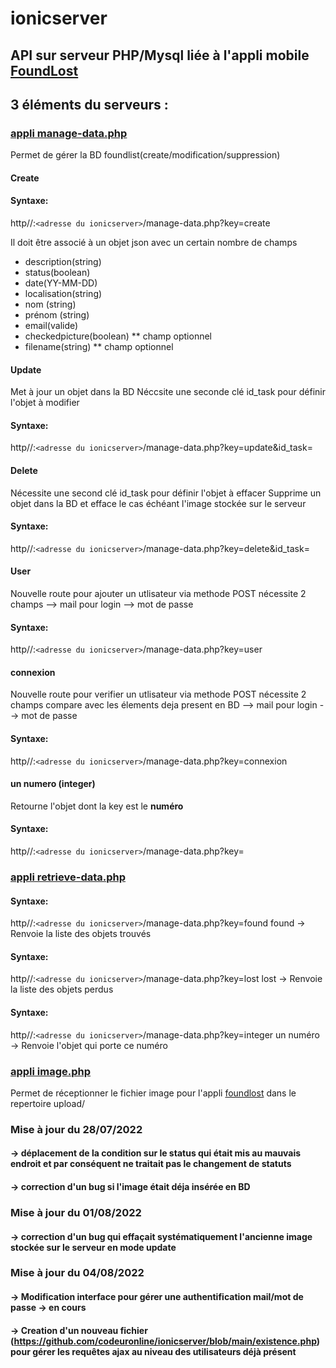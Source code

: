 # ionicserver

## API sur serveur PHP/Mysql liée à l'appli mobile [FoundLost](https://github.com/codeuronline/appli-ionic/tree/master/ionicfoundlost/foundlost)

## 3 éléments du serveurs :

### [appli manage-data.php](https://github.com/codeuronline/ionicserver/blob/main/manage-data.php)

Permet de gérer la BD foundlist(create/modification/suppression)

#### Create
#### Syntaxe:  
http//:`<adresse du ionicserver>`/manage-data.php?key=create

Il doit être associé à un objet json avec un certain nombre de champs

* description(string)
* status(boolean)
* date(YY-MM-DD)
* localisation(string)
* nom (string)
* prénom (string)
* email(valide)
* checkedpicture(boolean) ** champ optionnel
* filename(string) ** champ optionnel 

#### Update 
Met à jour un objet dans la BD
Néccsite une seconde clé id_task pour définir l'objet à modifier

#### Syntaxe:
http//:`<adresse du ionicserver>`/manage-data.php?key=update&id_task=

#### Delete 
Nécessite une second clé id_task pour définir l'objet à effacer
Supprime un objet dans la BD et efface le cas échéant l'image stockée sur le serveur

#### Syntaxe:
http//:`<adresse du ionicserver>`/manage-data.php?key=delete&id_task=

#### User
Nouvelle route pour ajouter un utlisateur via methode POST
nécessite 2 champs
--> mail pour login
--> mot de passe

#### Syntaxe:
http//:`<adresse du ionicserver>`/manage-data.php?key=user

#### connexion
Nouvelle route pour verifier un utlisateur via methode POST
nécessite 2 champs
compare avec les élements deja present en BD
--> mail pour login
--> mot de passe

#### Syntaxe:
http//:`<adresse du ionicserver>`/manage-data.php?key=connexion


#### un numero (integer)
Retourne l'objet dont la key est le **numéro**

#### Syntaxe:
http//:`<adresse du ionicserver>`/manage-data.php?key=

### [appli retrieve-data.php](https://github.com/codeuronline/ionicserver/blob/main/retrieve-data.php)

#### Syntaxe:
http//:`<adresse du ionicserver>`/manage-data.php?key=found
found -> Renvoie la liste des objets trouvés

#### Syntaxe:
http//:`<adresse du ionicserver>`/manage-data.php?key=lost
lost  -> Renvoie la liste des objets perdus

#### Syntaxe: 
http//:`<adresse du ionicserver>`/manage-data.php?key=integer
un numéro -> Renvoie l'objet qui porte ce numéro

### [appli image.php](https://github.com/codeuronline/ionicserver/blob/main/image.php)

Permet de réceptionner le fichier image pour l'appli [foundlost](https://github.com/codeuronline/appli-ionic/tree/master/ionicfoundlost/foundlost) dans le repertoire upload/

### Mise à jour du 28/07/2022
#### -> déplacement de la condition sur le status qui était mis au mauvais endroit et par conséquent ne traitait pas le changement de statuts
#### -> correction d'un bug si l'image était déja insérée en BD 
### Mise à jour du 01/08/2022
#### -> correction d'un bug qui effaçait systématiquement l'ancienne image stockée sur le serveur en mode update
### Mise à jour du 04/08/2022
#### -> Modification interface pour gérer une authentification mail/mot de passe -> en cours
#### -> Creation d'un nouveau fichier (https://github.com/codeuronline/ionicserver/blob/main/existence.php) pour gérer les requêtes ajax au niveau des utilisateurs déjà présent
